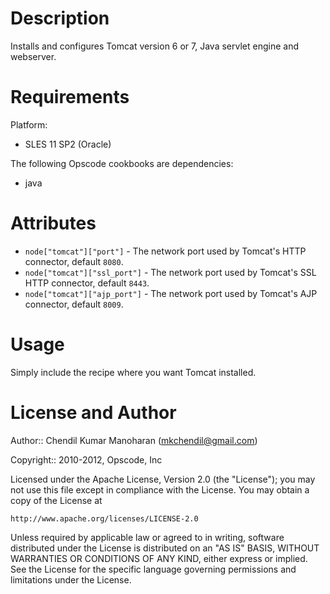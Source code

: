Description
===========

Installs and configures Tomcat version 6 or 7, Java servlet engine and webserver.

Requirements
============

Platform:

* SLES 11 SP2 (Oracle)

The following Opscode cookbooks are dependencies:

* java

Attributes
==========

* `node["tomcat"]["port"]` - The network port used by Tomcat's HTTP connector, default `8080`.
* `node["tomcat"]["ssl_port"]` - The network port used by Tomcat's SSL HTTP connector, default `8443`.
* `node["tomcat"]["ajp_port"]` - The network port used by Tomcat's AJP connector, default `8009`. 

Usage
=====

Simply include the recipe where you want Tomcat installed.

License and Author
==================

Author:: Chendil Kumar Manoharan (<mkchendil@gmail.com>)


Copyright:: 2010-2012, Opscode, Inc

Licensed under the Apache License, Version 2.0 (the "License");
you may not use this file except in compliance with the License.
You may obtain a copy of the License at

    http://www.apache.org/licenses/LICENSE-2.0

Unless required by applicable law or agreed to in writing, software
distributed under the License is distributed on an "AS IS" BASIS,
WITHOUT WARRANTIES OR CONDITIONS OF ANY KIND, either express or implied.
See the License for the specific language governing permissions and
limitations under the License.
